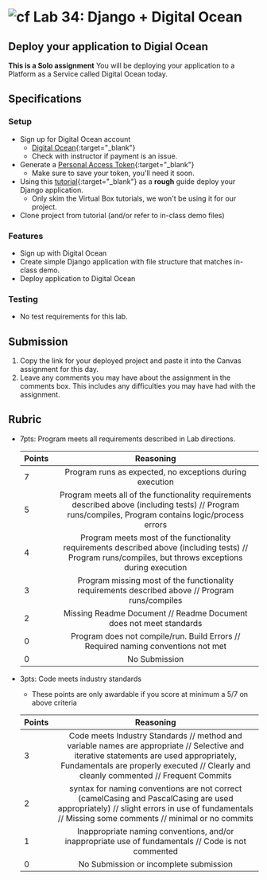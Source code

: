 # ![cf](http://i.imgur.com/7v5ASc8.png) Lab 34: Django + Digital Ocean

## Deploy your application to Digial Ocean

**This is a Solo assignment**
You will be deploying your application to a Platform as a Service called Digital Ocean today. 

## Specifications


### Setup
- Sign up for Digital Ocean account
	- [Digital Ocean](https://www.digitalocean.com/?refcode=d8f211a4b4c2){:target="_blank"}
	- Check with instructor if payment is an issue.
- Generate a [Personal Access Token](https://www.digitalocean.com/docs/api/){:target="_blank"}
	- Make sure to save your token, you'll need it soon.
- Using this [tutorial](https://realpython.com/django-development-with-docker-compose-and-machine/){:target="_blank"} as a **rough** guide deploy your Django application.
	- Only skim the Virtual Box tutorials, we won't be using it for our project.
- Clone project from tutorial (and/or refer to in-class demo files)

### Features
- Sign up with Digital Ocean
- Create simple Django application with file structure that matches in-class demo.
- Deploy application to Digital Ocean  


### Testing
- No test requirements for this lab.

## Submission
1. Copy the link for your deployed project and paste it into the Canvas assignment for this day.
2. Leave any comments you may have about the assignment in the comments box. This includes any difficulties you may have had with the assignment.


## Rubric
- 7pts: Program meets all requirements described in Lab directions.

	Points  | Reasoning | 
	 ------------ | :-----------: | 
	7       | Program runs as expected, no exceptions during execution |
	5       | Program meets all of the  functionality requirements described above (including tests) // Program runs/compiles, Program contains logic/process errors|
	4       | Program meets most of the functionality requirements described above (including tests)  // Program runs/compiles, but throws exceptions during execution |
	3       | Program missing most of the functionality requirements described above // Program runs/compiles |
	2       | Missing Readme Document // Readme Document does not meet standards |
	0       | Program does not compile/run. Build Errors // Required naming conventions not met |
	0       | No Submission |

- 3pts: Code meets industry standards
	- These points are only awardable if you score at minimum a 5/7 on above criteria

	Points  | Reasoning | 
	 ------------ | :-----------: | 
	3       | Code meets Industry Standards // method and variable names are appropriate // Selective and iterative statements are used appropriately, Fundamentals are properly executed // Clearly and cleanly commented // Frequent Commits |
	2       | syntax for naming conventions are not correct (camelCasing and PascalCasing are used appropriately) // slight errors in use of fundamentals // Missing some comments // minimal or no commits |
	1       | Inappropriate naming conventions, and/or inappropriate use of fundamentals // Code is not commented  |
	0       | No Submission or incomplete submission |
